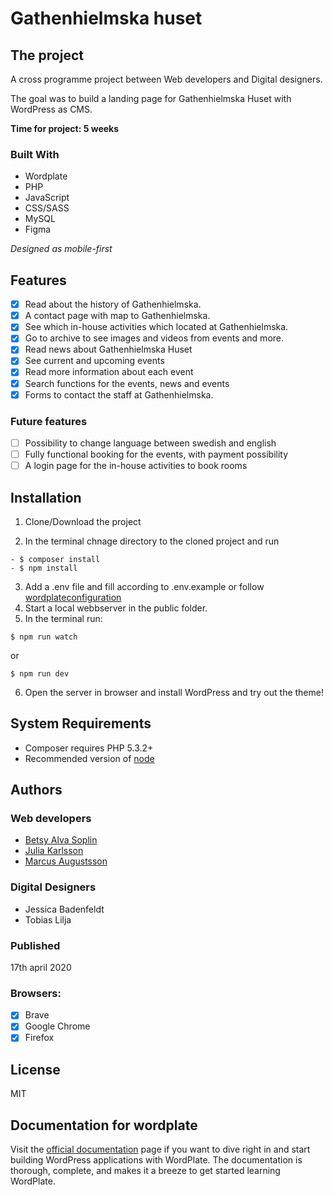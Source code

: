 # Gathenhielmska huset

## The project

A cross programme project between Web developers and Digital designers.

The goal was to build a landing page for Gathenhielmska Huset with WordPress as CMS.

__Time for project: 5 weeks__

### Built With
* Wordplate
* PHP
* JavaScript
* CSS/SASS
* MySQL
* Figma

*Designed as mobile-first*

## Features

- [x] Read about the history of Gathenhielmska.
- [x] A contact page with map to Gathenhielmska.
- [x] See which in-house activities which located at Gathenhielmska. 
- [x] Go to archive to see images and videos from events and more.
- [x] Read news about Gathenhielmska Huset
- [x] See current and upcoming events
- [x] Read more information about each event
- [x] Search functions for the events, news and events
- [x] Forms to contact the staff at Gathenhielmska.

### Future features

- [ ] Possibility to change language between swedish and english
- [ ] Fully functional booking for the events, with payment possibility
- [ ] A login page for the in-house activities to book rooms

## Installation

1. Clone/Download the project

2. In the terminal chnage directory to the cloned project and run

```
- $ composer install
- $ npm install
```

3. Add a .env file and fill according to .env.example or follow [wordplateconfiguration](https://wordplate.github.io)
4. Start a local webbserver in the public folder.
5. In the terminal run:

```
$ npm run watch
```

or 

```
$ npm run dev
```

6. Open the server in browser and install WordPress and try out the theme!

## System Requirements

- Composer requires PHP 5.3.2+
- Recommended version of [node](https://nodejs.org/en/)

## Authors

### Web developers

- [Betsy Alva Soplin](https://github.com/milliebase)
- [Julia Karlsson](https://github.com/Juljulia)
- [Marcus Augustsson]((https://github.com/MarcusIsCode))

### Digital Designers

- Jessica Badenfeldt
- Tobias Lilja

### Published
17th april 2020

### Browsers:
- [x] Brave
- [x] Google Chrome
- [x] Firefox

## License
MIT

## Documentation for wordplate
Visit the [official documentation](https://wordplate.github.io/) page if you want to dive right in and start building WordPress applications with WordPlate. The documentation is thorough, complete, and makes it a breeze to get started learning WordPlate.
